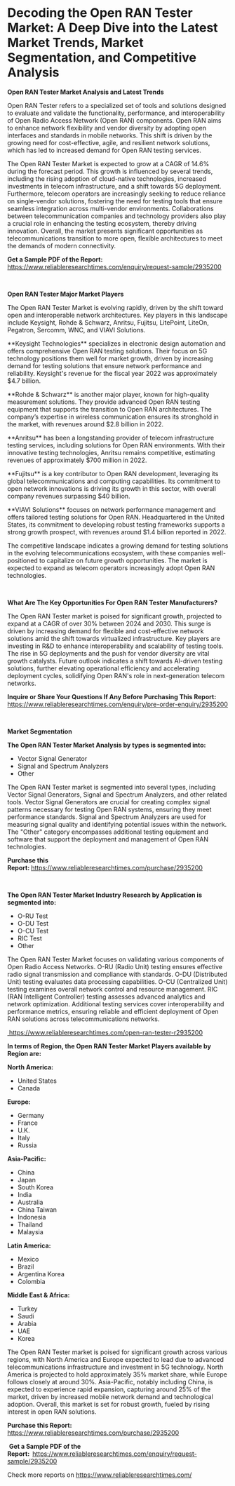 <p><h1>Decoding the Open RAN Tester Market: A Deep Dive into the Latest Market Trends, Market Segmentation, and Competitive Analysis</h1></p><p><strong>Open RAN Tester Market Analysis and Latest Trends</strong></p>
<p><p>Open RAN Tester refers to a specialized set of tools and solutions designed to evaluate and validate the functionality, performance, and interoperability of Open Radio Access Network (Open RAN) components. Open RAN aims to enhance network flexibility and vendor diversity by adopting open interfaces and standards in mobile networks. This shift is driven by the growing need for cost-effective, agile, and resilient network solutions, which has led to increased demand for Open RAN testing services.</p><p>The Open RAN Tester Market is expected to grow at a CAGR of 14.6% during the forecast period. This growth is influenced by several trends, including the rising adoption of cloud-native technologies, increased investments in telecom infrastructure, and a shift towards 5G deployment. Furthermore, telecom operators are increasingly seeking to reduce reliance on single-vendor solutions, fostering the need for testing tools that ensure seamless integration across multi-vendor environments. Collaborations between telecommunication companies and technology providers also play a crucial role in enhancing the testing ecosystem, thereby driving innovation. Overall, the market presents significant opportunities as telecommunications transition to more open, flexible architectures to meet the demands of modern connectivity.</p></p>
<p><strong>Get a Sample PDF of the Report:&nbsp;</strong> <a href="https://www.reliableresearchtimes.com/enquiry/request-sample/2935200?utm_campaign=2719&utm_medium=2&utm_source=Github&utm_content=ia&utm_term=14032025&utm_id=open-ran-tester">https://www.reliableresearchtimes.com/enquiry/request-sample/2935200</a></p>
<p>&nbsp;</p>
<p><strong>Open RAN Tester Major Market Players</strong></p>
<p><p>The Open RAN Tester Market is evolving rapidly, driven by the shift toward open and interoperable network architectures. Key players in this landscape include Keysight, Rohde & Schwarz, Anritsu, Fujitsu, LitePoint, LiteOn, Pegatron, Sercomm, WNC, and VIAVI Solutions.</p><p>**Keysight Technologies** specializes in electronic design automation and offers comprehensive Open RAN testing solutions. Their focus on 5G technology positions them well for market growth, driven by increasing demand for testing solutions that ensure network performance and reliability. Keysight's revenue for the fiscal year 2022 was approximately $4.7 billion.</p><p>**Rohde & Schwarz** is another major player, known for high-quality measurement solutions. They provide advanced Open RAN testing equipment that supports the transition to Open RAN architectures. The company’s expertise in wireless communication ensures its stronghold in the market, with revenues around $2.8 billion in 2022.</p><p>**Anritsu** has been a longstanding provider of telecom infrastructure testing services, including solutions for Open RAN environments. With their innovative testing technologies, Anritsu remains competitive, estimating revenues of approximately $700 million in 2022.</p><p>**Fujitsu** is a key contributor to Open RAN development, leveraging its global telecommunications and computing capabilities. Its commitment to open network innovations is driving its growth in this sector, with overall company revenues surpassing $40 billion.</p><p>**VIAVI Solutions** focuses on network performance management and offers tailored testing solutions for Open RAN. Headquartered in the United States, its commitment to developing robust testing frameworks supports a strong growth prospect, with revenues around $1.4 billion reported in 2022.</p><p>The competitive landscape indicates a growing demand for testing solutions in the evolving telecommunications ecosystem, with these companies well-positioned to capitalize on future growth opportunities. The market is expected to expand as telecom operators increasingly adopt Open RAN technologies.</p></p>
<p>&nbsp;</p>
<p><strong>What Are The Key Opportunities For Open RAN Tester Manufacturers?</strong></p>
<p><p>The Open RAN Tester market is poised for significant growth, projected to expand at a CAGR of over 30% between 2024 and 2030. This surge is driven by increasing demand for flexible and cost-effective network solutions amid the shift towards virtualized infrastructure. Key players are investing in R&D to enhance interoperability and scalability of testing tools. The rise in 5G deployments and the push for vendor diversity are vital growth catalysts. Future outlook indicates a shift towards AI-driven testing solutions, further elevating operational efficiency and accelerating deployment cycles, solidifying Open RAN's role in next-generation telecom networks.</p></p>
<p><strong>Inquire or Share Your Questions If Any Before Purchasing This Report:</strong> <a href="https://www.reliableresearchtimes.com/enquiry/pre-order-enquiry/2935200?utm_campaign=2719&utm_medium=2&utm_source=Github&utm_content=ia&utm_term=14032025&utm_id=open-ran-tester">https://www.reliableresearchtimes.com/enquiry/pre-order-enquiry/2935200</a></p>
<p>&nbsp;</p>
<p><strong>Market Segmentation</strong></p>
<p><strong>The Open RAN Tester Market Analysis by types is segmented into:</strong></p>
<p><ul><li>Vector Signal Generator</li><li>Signal and Spectrum Analyzers</li><li>Other</li></ul></p>
<p><p>The Open RAN Tester market is segmented into several types, including Vector Signal Generators, Signal and Spectrum Analyzers, and other related tools. Vector Signal Generators are crucial for creating complex signal patterns necessary for testing Open RAN systems, ensuring they meet performance standards. Signal and Spectrum Analyzers are used for measuring signal quality and identifying potential issues within the network. The "Other" category encompasses additional testing equipment and software that support the deployment and management of Open RAN technologies.</p></p>
<p><strong>Purchase this Report:&nbsp;</strong><a href="https://www.reliableresearchtimes.com/purchase/2935200?utm_campaign=2719&utm_medium=2&utm_source=Github&utm_content=ia&utm_term=14032025&utm_id=open-ran-tester">https://www.reliableresearchtimes.com/purchase/2935200</a></p>
<p>&nbsp;</p>
<p><strong>The Open RAN Tester Market Industry Research by Application is segmented into:</strong></p>
<p><ul><li>O-RU Test</li><li>O-DU Test</li><li>O-CU Test</li><li>RIC Test</li><li>Other</li></ul></p>
<p><p>The Open RAN Tester Market focuses on validating various components of Open Radio Access Networks. O-RU (Radio Unit) testing ensures effective radio signal transmission and compliance with standards. O-DU (Distributed Unit) testing evaluates data processing capabilities. O-CU (Centralized Unit) testing examines overall network control and resource management. RIC (RAN Intelligent Controller) testing assesses advanced analytics and network optimization. Additional testing services cover interoperability and performance metrics, ensuring reliable and efficient deployment of Open RAN solutions across telecommunications networks.</p></p>
<p><a href="https://www.reliableresearchtimes.com/open-ran-tester-r2935200?utm_campaign=2719&utm_medium=2&utm_source=Github&utm_content=ia&utm_term=14032025&utm_id=open-ran-tester">&nbsp;https://www.reliableresearchtimes.com/open-ran-tester-r2935200</a></p>
<p><strong>In terms of Region, the Open RAN Tester Market Players available by Region are:</strong></p>
<p>
    <p> <strong> North America: </strong>
        <ul>
            <li>United States</li>
            <li>Canada</li>
        </ul>
        </p> 
    <p> <strong> Europe: </strong>
        <ul>
            <li>Germany</li>
            <li>France</li>
            <li>U.K.</li>
            <li>Italy</li>
            <li>Russia</li>
        </ul>
        </p> 
    <p> <strong> Asia-Pacific: </strong>
        <ul>
            <li>China</li>
            <li>Japan</li>
            <li>South Korea</li>
            <li>India</li>
            <li>Australia</li>
            <li>China Taiwan</li>
            <li>Indonesia</li>
            <li>Thailand</li>
            <li>Malaysia</li>
        </ul>
        </p> 
    <p> <strong> Latin America: </strong>
        <ul>
            <li>Mexico</li>
            <li>Brazil</li>
            <li>Argentina Korea</li>
            <li>Colombia</li>
        </ul>
        </p> 
    <p> <strong> Middle East & Africa: </strong>
        <ul>
            <li>Turkey</li>
            <li>Saudi</li>
            <li>Arabia</li>
            <li>UAE</li>
            <li>Korea</li>
        </ul>
    </p>
    </p>
<p><p>The Open RAN Tester market is poised for significant growth across various regions, with North America and Europe expected to lead due to advanced telecommunications infrastructure and investment in 5G technology. North America is projected to hold approximately 35% market share, while Europe follows closely at around 30%. Asia-Pacific, notably including China, is expected to experience rapid expansion, capturing around 25% of the market, driven by increased mobile network demand and technological adoption. Overall, this market is set for robust growth, fueled by rising interest in open RAN solutions.</p></p>
<p><strong>Purchase this Report: </strong><a href="https://www.reliableresearchtimes.com/purchase/2935200?utm_campaign=2719&utm_medium=2&utm_source=Github&utm_content=ia&utm_term=14032025&utm_id=open-ran-tester">https://www.reliableresearchtimes.com/purchase/2935200</a></p>
<p>&nbsp;<strong>Get a Sample PDF of the Report:&nbsp;&nbsp;</strong><a href="https://www.reliableresearchtimes.com/enquiry/request-sample/2935200?utm_campaign=2719&utm_medium=2&utm_source=Github&utm_content=ia&utm_term=14032025&utm_id=open-ran-tester">https://www.reliableresearchtimes.com/enquiry/request-sample/2935200</a></p>
<p><strong></strong></p>
<p>Check more reports on <a href="https://www.reliableresearchtimes.com/?utm_campaign=2719&utm_medium=2&utm_source=Github&utm_content=ia&utm_term=14032025&utm_id=open-ran-tester">https://www.reliableresearchtimes.com/</a></p>